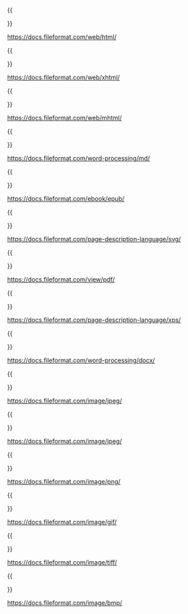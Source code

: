 ﻿---
translation: true
deploy: false
---

{{<section HTML>}}

https://docs.fileformat.com/web/html/


{{<section XHTML>}}

https://docs.fileformat.com/web/xhtml/


{{<section MHTML>}}

https://docs.fileformat.com/web/mhtml/


{{<section MD>}}

https://docs.fileformat.com/word-processing/md/


{{<section EPUB>}}

https://docs.fileformat.com/ebook/epub/


{{<section SVG>}}

https://docs.fileformat.com/page-description-language/svg/


{{<section PDF>}}

https://docs.fileformat.com/view/pdf/


{{<section XPS>}}

https://docs.fileformat.com/page-description-language/xps/


{{<section DOCX>}}

https://docs.fileformat.com/word-processing/docx/


{{<section JPEG>}}

https://docs.fileformat.com/image/jpeg/


{{<section Image>}}

https://docs.fileformat.com/image/jpeg/


{{<section PNG>}}

https://docs.fileformat.com/image/png/


{{<section GIF>}}

https://docs.fileformat.com/image/gif/


{{<section TIFF>}}

https://docs.fileformat.com/image/tiff/


{{<section BMP>}}

https://docs.fileformat.com/image/bmp/
